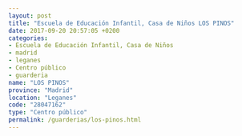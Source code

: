 ```yaml
---
layout: post
title: "Escuela de Educación Infantil, Casa de Niños LOS PINOS"
date: 2017-09-20 20:57:05 +0200
categories:
- Escuela de Educación Infantil, Casa de Niños
- madrid
- leganes
- Centro público
- guarderia
name: "LOS PINOS"
province: "Madrid"
location: "Leganes"
code: "28047162"
type: "Centro público"
permalink: /guarderias/los-pinos.html
---
```

